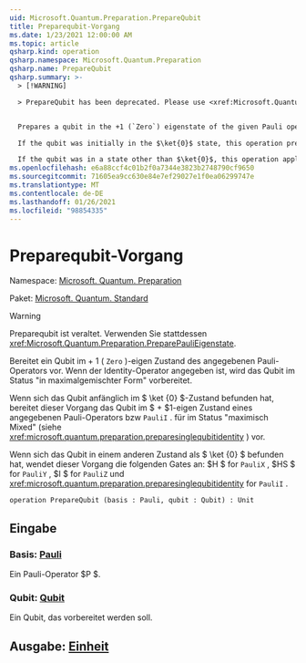 ```yaml
---
uid: Microsoft.Quantum.Preparation.PrepareQubit
title: Preparequbit-Vorgang
ms.date: 1/23/2021 12:00:00 AM
ms.topic: article
qsharp.kind: operation
qsharp.namespace: Microsoft.Quantum.Preparation
qsharp.name: PrepareQubit
qsharp.summary: >-
  > [!WARNING]

  > PrepareQubit has been deprecated. Please use <xref:Microsoft.Quantum.Preparation.PreparePauliEigenstate> instead.


  Prepares a qubit in the +1 (`Zero`) eigenstate of the given Pauli operator. If the identity operator is given, then the qubit is prepared in the maximally mixed state.

  If the qubit was initially in the $\ket{0}$ state, this operation prepares the qubit in the $+1$ eigenstate of a given Pauli operator, or, for `PauliI`, in the maximally mixed state instead (see <xref:microsoft.quantum.preparation.preparesinglequbitidentity>).

  If the qubit was in a state other than $\ket{0}$, this operation applies the following gates: $H$ for `PauliX`, $HS$ for `PauliY`, $I$ for `PauliZ` and <xref:microsoft.quantum.preparation.preparesinglequbitidentity> for `PauliI`.
ms.openlocfilehash: e6a88ccf4c01b2f0a7344e3823b2748790cf9650
ms.sourcegitcommit: 71605ea9cc630e84e7ef29027e1f0ea06299747e
ms.translationtype: MT
ms.contentlocale: de-DE
ms.lasthandoff: 01/26/2021
ms.locfileid: "98854335"
---
```

# <a name="preparequbit-operation"></a>Preparequbit-Vorgang

Namespace: [Microsoft. Quantum. Preparation](xref:Microsoft.Quantum.Preparation)

Paket: [Microsoft. Quantum. Standard](https://nuget.org/packages/Microsoft.Quantum.Standard)


> [!WARNING]
> Preparequbit ist veraltet. Verwenden Sie stattdessen <xref:Microsoft.Quantum.Preparation.PreparePauliEigenstate>.

Bereitet ein Qubit im + 1 ( `Zero` )-eigen Zustand des angegebenen Pauli-Operators vor.
Wenn der Identity-Operator angegeben ist, wird das Qubit im Status "in maximalgemischter Form" vorbereitet.

Wenn sich das Qubit anfänglich im $ \ket {0} $-Zustand befunden hat, bereitet dieser Vorgang das Qubit im $ + $1-eigen Zustand eines angegebenen Pauli-Operators bzw `PauliI` . für im Status "maximisch Mixed" (siehe <xref:microsoft.quantum.preparation.preparesinglequbitidentity> ) vor.

Wenn sich das Qubit in einem anderen Zustand als $ \ket {0} $ befunden hat, wendet dieser Vorgang die folgenden Gates an: $H $ for `PauliX` , $HS $ for `PauliY` , $I $ for `PauliZ` und <xref:microsoft.quantum.preparation.preparesinglequbitidentity> for `PauliI` .

```qsharp
operation PrepareQubit (basis : Pauli, qubit : Qubit) : Unit
```


## <a name="input"></a>Eingabe

### <a name="basis--pauli"></a>Basis: [Pauli](xref:microsoft.quantum.lang-ref.pauli)

Ein Pauli-Operator $P $.


### <a name="qubit--qubit"></a>Qubit: [Qubit](xref:microsoft.quantum.lang-ref.qubit)

Ein Qubit, das vorbereitet werden soll.



## <a name="output--unit"></a>Ausgabe: [Einheit](xref:microsoft.quantum.lang-ref.unit)

